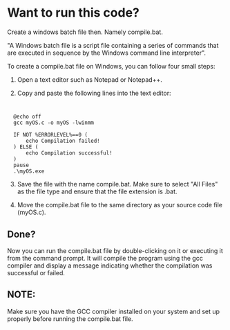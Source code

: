 # Want to run this code?

   Create a windows batch file then. Namely compile.bat.

"A Windows batch file is a script file containing a series of commands that are executed in sequence by the Windows command line interpreter".

To create a compile.bat file on Windows, you can follow four small steps:

1. Open a text editor such as Notepad or Notepad++.

2. Copy and paste the following lines into the text editor:


#
      @echo off
      gcc myOS.c -o myOS -lwinmm

      IF NOT %ERRORLEVEL%==0 (
          echo Compilation failed!
      ) ELSE (
          echo Compilation successful!
      )
      pause
      .\myOS.exe



3. Save the file with the name compile.bat. Make sure to select "All Files" as the file type and ensure that the file extension is .bat.

4. Move the compile.bat file to the same directory as your source code file (myOS.c).


## Done?
   Now you can run the compile.bat file by double-clicking on it or executing it from the command prompt. It will compile the program using the gcc compiler and display a message indicating whether the compilation was successful or failed.

## NOTE:
   Make sure you have the GCC compiler installed on your system and set up properly before running the compile.bat file.
